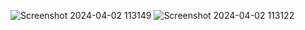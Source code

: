![Screenshot 2024-04-02 113149](https://github.com/saikrishna2804/rock-paper-scissors1/assets/164034698/0941c34f-3ad9-4bfe-b6d5-cd9d6293d17e)
![Screenshot 2024-04-02 113122](https://github.com/saikrishna2804/rock-paper-scissors1/assets/164034698/d241f76f-5d60-4b53-8b47-8ebd6fe851fc)
